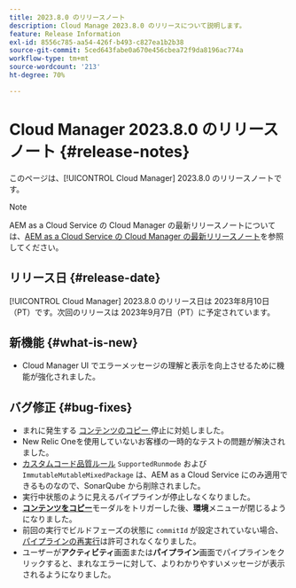 ```yaml
---
title: 2023.8.0 のリリースノート
description: Cloud Manage 2023.8.0 のリリースについて説明します。
feature: Release Information
exl-id: 8556c785-aa54-426f-b493-c827ea1b2b38
source-git-commit: 5ced643fabe0a670e456cbea72f9da8196ac774a
workflow-type: tm+mt
source-wordcount: '213'
ht-degree: 70%

---
```


# Cloud Manager 2023.8.0 のリリースノート {#release-notes}

このページは、[!UICONTROL Cloud Manager] 2023.8.0 のリリースノートです。

>[!NOTE]
>
>AEM as a Cloud Service の Cloud Manager の最新リリースノートについては、[AEM as a Cloud Service の Cloud Manager の最新リリースノート](https://experienceleague.adobe.com/ja/docs/experience-manager-cloud-service/content/release-notes/cloud-manager/current)を参照してください。

## リリース日 {#release-date}

[!UICONTROL Cloud Manager] 2023.8.0 のリリース日は 2023年8月10日（PT）です。次回のリリースは 2023年9月7日（PT）に予定されています。

## 新機能 {#what-is-new}

* Cloud Manager UI でエラーメッセージの理解と表示を向上させるために機能が強化されました。

## バグ修正 {#bug-fixes}

* まれに発生する [ コンテンツのコピー ](/help/using/content-copy.md) 停止に対処しました。
* New Relic Oneを使用していないお客様の一時的なテストの問題が解決されました。
* [カスタムコード品質ルール](/help/using/custom-code-quality-rules.md) `SupportedRunmode` および `ImmutableMutableMixedPackage` は、AEM as a Cloud Service にのみ適用できるものなので、SonarQube から削除されました。
* 実行中状態のように見えるパイプラインが停止しなくなりました。
* **[コンテンツをコピー](/help/using/content-copy.md)**&#x200B;モーダルをトリガーした後、**環境**&#x200B;メニューが閉じるようになりました。
* 前回の実行でビルドフェーズの状態に `commitId` が設定されていない場合、[パイプラインの再実行](/help/using/code-deployment.md#reexecute-deployment)は許可されなくなりました。
* ユーザーが&#x200B;**アクティビティ**&#x200B;画面または&#x200B;**パイプライン**&#x200B;画面でパイプラインをクリックすると、まれなエラーに対して、よりわかりやすいメッセージが表示されるようになりました。
